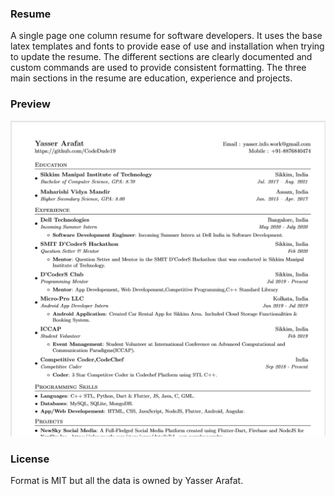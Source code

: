 ### Resume
A single page one column resume for software developers. It uses the base latex templates and fonts to provide ease of use and installation when trying to update the resume. The different sections are clearly documented and custom commands are used to provide consistent formatting. The three main sections in the resume are education, experience and projects.
### Preview
![Resume Screenshot](/resume_preview.png)
### License
Format is MIT but all the data is owned by Yasser Arafat.
